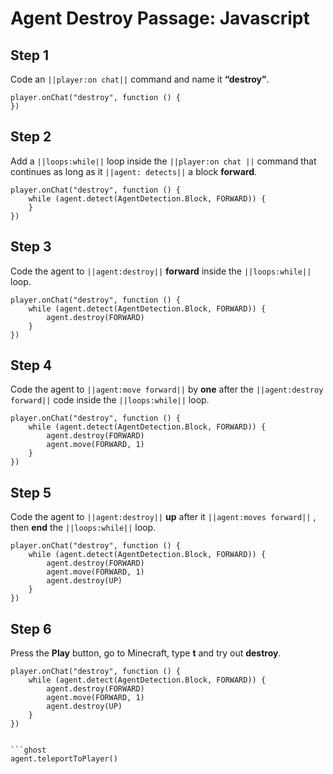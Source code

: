 # Agent Destroy Passage: Javascript


## Step 1
Code an ``||player:on chat||`` command and name it **“destroy”**.

```spy
player.onChat("destroy", function () {
})
```

## Step 2
Add a ``||loops:while||`` loop inside the ``||player:on chat ||``  command that continues as long as it ``||agent: detects||`` a block **forward**. 

```spy
player.onChat("destroy", function () {
    while (agent.detect(AgentDetection.Block, FORWARD)) {  	
    }
})
```

## Step 3
Code the agent to ``||agent:destroy||`` **forward** inside the ``||loops:while||`` loop.

```spy
player.onChat("destroy", function () {
    while (agent.detect(AgentDetection.Block, FORWARD)) {
        agent.destroy(FORWARD)
    }
})
```

## Step 4

Code the agent to ``||agent:move forward||`` by **one** after the ``||agent:destroy forward||`` code inside the ``||loops:while||`` loop.

```spy
player.onChat("destroy", function () {
    while (agent.detect(AgentDetection.Block, FORWARD)) {
        agent.destroy(FORWARD)
        agent.move(FORWARD, 1)
    }
})
```

## Step 5

Code the agent to ``||agent:destroy||`` **up** after it ``||agent:moves forward||`` , then **end** the ``||loops:while||`` loop.

```spy
player.onChat("destroy", function () {
    while (agent.detect(AgentDetection.Block, FORWARD)) {
        agent.destroy(FORWARD)
        agent.move(FORWARD, 1)
        agent.destroy(UP)
    }
})
```
## Step 6

Press the **Play** button, go to Minecraft, type **t** and try out **destroy**. 

```blocks
player.onChat("destroy", function () { 
    while (agent.detect(AgentDetection.Block, FORWARD)) { 
        agent.destroy(FORWARD) 
        agent.move(FORWARD, 1) 
        agent.destroy(UP) 
    } 
})


```ghost
agent.teleportToPlayer()
```

